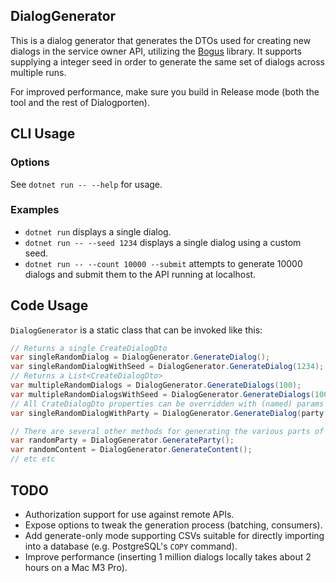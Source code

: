 ## DialogGenerator

This is a dialog generator that generates the DTOs used for creating new dialogs in the service owner API, 
utilizing the [Bogus](https://github.com/bchavez/Bogus) library. It supports supplying a integer seed in 
order to generate the same set of dialogs across multiple runs.

For improved performance, make sure you build in Release mode (both the tool and the rest of Dialogporten).

## CLI Usage
### Options 
See `dotnet run -- --help` for usage.

### Examples
* `dotnet run` displays a single dialog. 
* `dotnet run -- --seed 1234` displays a single dialog using a custom seed.
* `dotnet run -- --count 10000 --submit` attempts to generate 10000 dialogs and submit them to the API running at localhost.

## Code Usage

`DialogGenerator` is a static class that can be invoked like this:

```csharp
// Returns a single CreateDialogDto
var singleRandomDialog = DialogGenerator.GenerateDialog();
var singleRandomDialogWithSeed = DialogGenerator.GenerateDialog(1234);
// Returns a List<CreateDialogDto>
var multipleRandomDialogs = DialogGenerator.GenerateDialogs(100);
var multipleRandomDialogsWithSeed = DialogGenerator.GenerateDialogs(100, 1234);
// All CrateDialogDto properties can be overridden with (named) params
var singleRandomDialogWithParty = DialogGenerator.GenerateDialog(party: "urn:altinn:organization:identifier-no:991825827");

// There are several other methods for generating the various parts of the dialog, such as:
var randomParty = DialogGenerator.GenerateParty();
var randomContent = DialogGenerator.GenerateContent();
// etc etc
```

## TODO
* Authorization support for use against remote APIs.
* Expose options to tweak the generation process (batching, consumers).
* Add generate-only mode supporting CSVs suitable for directly importing into a database (e.g. PostgreSQL's `COPY` command).
* Improve performance (inserting 1 million dialogs locally takes about 2 hours on a Mac M3 Pro).

